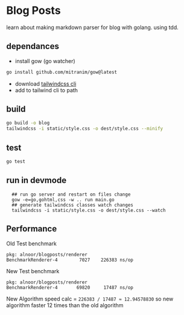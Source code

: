 # Blog Posts
learn about making markdown parser for blog with golang.
using tdd.


## dependances
- install gow (go watcher)
```sh
go install github.com/mitranim/gow@latest
```
- download [tailwindcss cli](https://github.com/tailwindlabs/tailwindcss/releases/latest)
- add to tailwind cli to path

## build
```sh
go build -o blog
tailwindcss -i static/style.css -o dest/style.css --minify
```

## test
```sh
go test
```

## run in devmode
```
  ## run go server and restart on files change
  gow -e=go,gohtml,css -w .. run main.go
  ## generate tailwindcss classes watch changes
  tailwindcss -i static/style.css -o dest/style.css --watch
```


## Performance
Old Test benchmark
```
pkg: alnoor/blogposts/renderer
BenchmarkRenderer-4   	   7027	   226383 ns/op
```

New Test benchmark
```
pkg: alnoor/blogposts/renderer
BenchmarkRenderer-4   	  69820	    17487 ns/op
```

New Algorithm speed calc = `226383 / 17487 ≈ 12.94578830`
so new algorithm faster 12 times than the old algorithm
